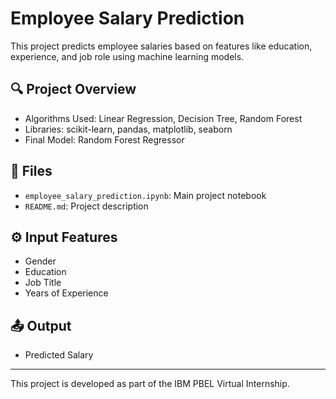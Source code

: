 # Employee Salary Prediction

This project predicts employee salaries based on features like education, experience, and job role using machine learning models.

## 🔍 Project Overview

- Algorithms Used: Linear Regression, Decision Tree, Random Forest
- Libraries: scikit-learn, pandas, matplotlib, seaborn
- Final Model: Random Forest Regressor

## 📁 Files

- `employee_salary_prediction.ipynb`: Main project notebook
- `README.md`: Project description

## ⚙️ Input Features

- Gender
- Education
- Job Title
- Years of Experience

## 📤 Output

- Predicted Salary

---

This project is developed as part of the IBM PBEL Virtual Internship.
